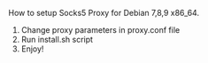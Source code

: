 How to setup Socks5 Proxy for Debian 7,8,9 x86_64.

1. Change proxy parameters in proxy.conf file
2. Run install.sh script
3. Enjoy!
